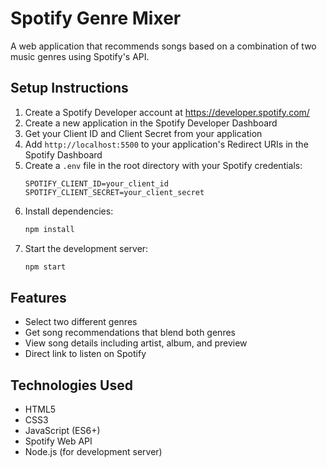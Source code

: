 # Spotify Genre Mixer

A web application that recommends songs based on a combination of two music genres using Spotify's API.

## Setup Instructions

1. Create a Spotify Developer account at https://developer.spotify.com/
2. Create a new application in the Spotify Developer Dashboard
3. Get your Client ID and Client Secret from your application
4. Add `http://localhost:5500` to your application's Redirect URIs in the Spotify Dashboard
5. Create a `.env` file in the root directory with your Spotify credentials:
   ```
   SPOTIFY_CLIENT_ID=your_client_id
   SPOTIFY_CLIENT_SECRET=your_client_secret
   ```
6. Install dependencies:
   ```bash
   npm install
   ```
7. Start the development server:
   ```bash
   npm start
   ```

## Features

- Select two different genres
- Get song recommendations that blend both genres
- View song details including artist, album, and preview
- Direct link to listen on Spotify

## Technologies Used

- HTML5
- CSS3
- JavaScript (ES6+)
- Spotify Web API
- Node.js (for development server) 
